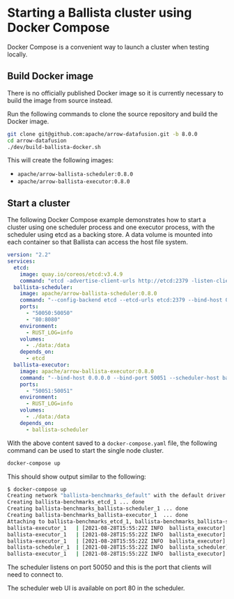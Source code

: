 <!---
  Licensed to the Apache Software Foundation (ASF) under one
  or more contributor license agreements.  See the NOTICE file
  distributed with this work for additional information
  regarding copyright ownership.  The ASF licenses this file
  to you under the Apache License, Version 2.0 (the
  "License"); you may not use this file except in compliance
  with the License.  You may obtain a copy of the License at

    http://www.apache.org/licenses/LICENSE-2.0

  Unless required by applicable law or agreed to in writing,
  software distributed under the License is distributed on an
  "AS IS" BASIS, WITHOUT WARRANTIES OR CONDITIONS OF ANY
  KIND, either express or implied.  See the License for the
  specific language governing permissions and limitations
  under the License.
-->

# Starting a Ballista cluster using Docker Compose

Docker Compose is a convenient way to launch a cluster when testing locally.

## Build Docker image

There is no officially published Docker image so it is currently necessary to build the image from source instead.

Run the following commands to clone the source repository and build the Docker image.

```bash
git clone git@github.com:apache/arrow-datafusion.git -b 8.0.0
cd arrow-datafusion
./dev/build-ballista-docker.sh
```

This will create the following images:

- `apache/arrow-ballista-scheduler:0.8.0`
- `apache/arrow-ballista-executor:0.8.0`

## Start a cluster

The following Docker Compose example demonstrates how to start a cluster using one scheduler process and one
executor process, with the scheduler using etcd as a backing store. A data volume is mounted into each container
so that Ballista can access the host file system.

```yaml
version: "2.2"
services:
  etcd:
    image: quay.io/coreos/etcd:v3.4.9
    command: "etcd -advertise-client-urls http://etcd:2379 -listen-client-urls http://0.0.0.0:2379"
  ballista-scheduler:
    image: apache/arrow-ballista-scheduler:0.8.0
    command: "--config-backend etcd --etcd-urls etcd:2379 --bind-host 0.0.0.0 --bind-port 50050"
    ports:
      - "50050:50050"
      - "80:8080"
    environment:
      - RUST_LOG=info
    volumes:
      - ./data:/data
    depends_on:
      - etcd
  ballista-executor:
    image: apache/arrow-ballista-executor:0.8.0
    command: "--bind-host 0.0.0.0 --bind-port 50051 --scheduler-host ballista-scheduler"
    ports:
      - "50051:50051"
    environment:
      - RUST_LOG=info
    volumes:
      - ./data:/data
    depends_on:
      - ballista-scheduler
```

With the above content saved to a `docker-compose.yaml` file, the following command can be used to start the single
node cluster.

```bash
docker-compose up
```

This should show output similar to the following:

```bash
$ docker-compose up
Creating network "ballista-benchmarks_default" with the default driver
Creating ballista-benchmarks_etcd_1 ... done
Creating ballista-benchmarks_ballista-scheduler_1 ... done
Creating ballista-benchmarks_ballista-executor_1  ... done
Attaching to ballista-benchmarks_etcd_1, ballista-benchmarks_ballista-scheduler_1, ballista-benchmarks_ballista-executor_1
ballista-executor_1   | [2021-08-28T15:55:22Z INFO  ballista_executor] Running with config:
ballista-executor_1   | [2021-08-28T15:55:22Z INFO  ballista_executor] work_dir: /tmp/.tmpLVx39c
ballista-executor_1   | [2021-08-28T15:55:22Z INFO  ballista_executor] concurrent_tasks: 4
ballista-scheduler_1  | [2021-08-28T15:55:22Z INFO  ballista_scheduler] Ballista v0.7.0 Scheduler listening on 0.0.0.0:50050
ballista-executor_1   | [2021-08-28T15:55:22Z INFO  ballista_executor] Ballista v0.7.0 Rust Executor listening on 0.0.0.0:50051
```

The scheduler listens on port 50050 and this is the port that clients will need to connect to.

The scheduler web UI is available on port 80 in the scheduler.
